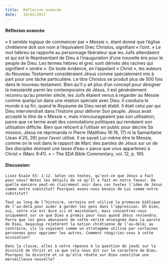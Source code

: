 ```yaml
---
title:  Réflexion avancée
date:   19/05/2017
---
```


#### Réflexion avancée

« Il semble logique de commencer par « Messie », étant donné que l’église chrétienne doit son nom à l’équivalent Grec Christos, signifiant « l’oint. » Le mot hébreu se rapporte au personnage libérateur que les Juifs attendaient et qui est le Représentant de Dieu à l’inauguration d’une nouvelle ère pour le peuple de Dieu. Les termes hébreu et grec sont dérivés des racines qui signifient « oindre ». De toute évidence, en l’appelant « Christ », les auteurs du Nouveau Testament considéraient Jésus comme spécialement mis à part pour une tâche particulière. Le titre Christos se produit plus de 500 fois dans le nouveau testament. Bien qu’il y ait plus d’un concept pour désigner la messianité parmi les contemporains de Jésus, il est généralement reconnu qu’au premier siècle, les Juifs étaient venus à regarder au Messie comme quelqu’un dans une relation spéciale avec Dieu. Il conduira le monde à sa fin, quand le Royaume de Dieu serait établi. Il était celui par qui Dieu interviendrait dans l’histoire pour délivrer Son peuple. Jésus avait accepté le titre de « Messie », mais n’encourageaient pas son utilisation; parce que ce terme avait des connotations politiques qui rendaient son utilisation difficile. Bien que réticent à l’utiliser en public pour décrire Sa mission, Jésus ne réprimanda ni Pierre (Matthieu 16:16, 17) ni la Samaritaine (Jean 4:25, 26) pour l’avoir utilisé. Il se savait Lui-même être le Messie, comme on le voit dans le rapport de Marc des paroles de Jésus sur un de Ses disciples donnant une tasse d’eau « parce que vous appartenez à Christ » (Marc 9:41). » – The SDA Bible Commentary, vol. 12, p. 165.

#### Discussion:

`Lisez Ésaïe 53: 1-12. Selon ces textes, qu’est-ce que Jésus a fait pour nous? Notez les détails de ce qu’Il a fait en notre faveur. De quelle manière peut-on clairement voir dans ces textes l’idée de Jésus comme notre substitut? Pourquoi avons-nous besoin de Lui comme notre substitut?`

`Tout au long de l’histoire, certains ont utilisé la promesse biblique de l’au-delà pour aider à garder les gens dans l’oppression. Eh bien, oui, votre vie est dure ici et maintenant, mais concentrez-vous uniquement sur ce que Dieu a promis pour nous quand Jésus reviendra. Parce que les gens abusaient de cette vérité enseignée dans la parole de Dieu, beaucoup rejetèrent la notion chrétienne de l’au-delà; au contraire, ils la voyaient comme un stratagème utilisé par certaines personnes pour opprimer les autres. Comment réagiriez-vous à cette accusation?`

`Dans la classe, allez à votre réponse à la question de jeudi sur la divinité de Christ et ce que cela nous dit sur le caractère de Dieu. Pourquoi Sa divinité et ce qu’elle révèle sur Dieu constitue une merveilleuse nouvelle?`
